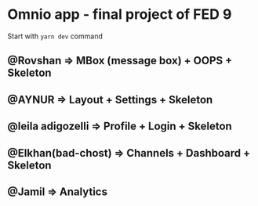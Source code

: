 # Omnio app - final project of FED 9 

Start with `yarn dev` command


## @Rovshan  => MBox (message box) + OOPS + Skeleton

## @AYNUR  => Layout + Settings + Skeleton

## @leila adigozelli => Profile + Login + Skeleton

## @Elkhan(bad-chost)  => Channels + Dashboard + Skeleton

## @Jamil  =>  Analytics
